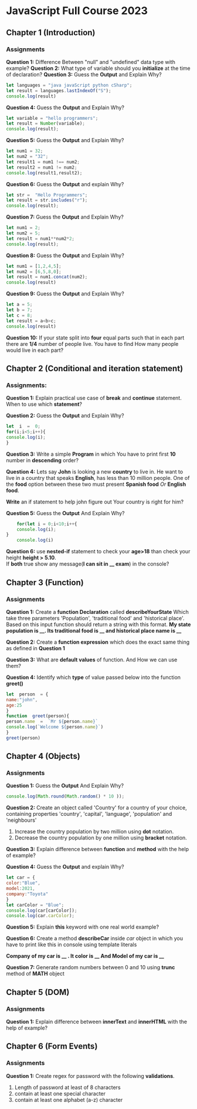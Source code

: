 # JavaScript Full Course 2023

## Chapter 1 (Introduction)

### Assignments
**Question  1:** Difference Between "null" and "undefined" data type with example?
**Question 2:** What type of variable should you **initialize** at the time of declaration?
**Question 3:** Guess the **Output** and Explain Why?
```js
let languages = "java javaScript python cSharp";
let result = languages.lastIndexOf("S");
console.log(result)
```
**Question 4:** Guess the **Output** and Explain Why?

```js
let variable = "hello programmers";
let result = Number(variable);
console.log(result);
```
**Question 5:** Guess the **Output** and Explain Why?
```js
let num1 = 32;
let num2 = "32";
let result1 = num1 !== num2;
let result2 = num1 != num2;
console.log(result1,result2);
```

**Question 6:** Guess the **Output** and explain Why?
```js
let str =  "Hello Programmers";
let result = str.includes("r");
console.log(result);
```
**Question 7:** Guess the **Output** and Explain Why?

```js
let num1 = 2;
let num2 = 5;
let result = num1**num2*2;
console.log(result);
```
**Question 8:** Guess the **Output** and Explain Why?
```js
let num1 = [1,2,4,5];
let num2 = [6,5,8,0];
let result = num1.concat(num2);
console.log(result)
```
**Question 9:** Guess the **Output** and Explain Why?
```js
let a = 5;
let b = 7;
let c = 8;
let result = a<b>c;
console.log(result)
```
**Question 10:**  If your state split into **four** equal parts such that in each part there are **1/4**  number of people live. You have to find How many people would live in each part?

## Chapter 2 (Conditional and iteration statement)

### Assignments:
**Question 1:** Explain practical  use case of **break** and **continue** statement. When to use which **statement**?

**Question 2:** Guess the **Output** and Explain Why?
```js
let  i  =  0;
for(i;i<5;i++){
console.log(i);
}
```
**Question 3:**  Write a simple **Program** in which You have to print first **10** number in **descending** order?

**Question 4:** Lets say **John** is looking a new **country** to live in.
He want to live in a country that speaks **English**, has less than 10 million people. One of the **food** option between these two must present **Spanish food** *Or* **English food**.

**Write** an if statement to help john figure out Your country is right for him?

 
**Question 5:**  Guess the **Output** And Explain Why?
```js
	for(let i = 0;i<10;i++{
	console.log(i);
}
	console.log(i)
```
**Question 6:** use **nested-if** statement to check your **age>18**
than check your height **height > 5.10**.     
If **both** true show any message(**I can sit in __ exam**)  in the console?
   
## Chapter 3 (Function)

### Assignments

**Question 1:** Create a **function Declaration**  called **describeYourState** Which take three parameters  'Population', 'traditional food' and  'historical place'. Based on this input function should return a string with this format. 
**My state population is __. Its traditional food is __ and historical place name is __**

**Question 2:** Create a **function expression** which  does the exact same thing as defined in **Question 1**

**Question 3:** What are **default values** of function. And How we can use them?

**Question 4:** Identify which **type** of value passed below into the function **greet()**

```js
let  person  = {
name:"john",
age:25
}
function  greet(person){
person.name  =  `Mr ${person.name}`
console.log(`Welcome ${person.name}`)
}
greet(person)
```

## Chapter 4 (Objects)

### Assignments

**Question 1:** Guess the **Output** And Explain Why?
```js
console.log(Math.round(Math.random() * 10 ));
```
**Question 2:** Create an object called 'Country' for a country of your choice, containing properties 'country', 'capital', 'language', 'population' and 'neighbours'

1) Increase the country population by two million using **dot** notation.
2) Decrease the country population by one million using **bracket** notation.

**Question 3:** Explain difference between **function** and **method** with the help of example?

**Question 4:** Guess the **Output** and explain Why?
```js
let car = {
color:"Blue",
model:2021,
company:"Toyota"
}
let carColor = "Blue";
console.log(car[carColor]);
console.log(car.carColor);
```
**Question 5:** Explain **this** keyword with one real world example?

**Question 6:** Create a method **describeCar** inside *car* object in which you have to print like this in console using template literals

**Company of my car is __ . It color is __ And Model of my car is __**

**Question 7:** Generate random  numbers between 0 and 10 using **trunc** method of **MATH** object 



## Chapter 5 (DOM)

### Assignments

**Question 1:** Explain difference between **innerText** and **innerHTML** with the help of example?

 
 ## Chapter 6 (Form Events)
 
### Assignments

**Question 1:** Create regex for password with the following **validations**.

1) Length of password at least  of 8 characters 
2) contain at least one special character 
3) contain at least one alphabet (a-z) character








 



